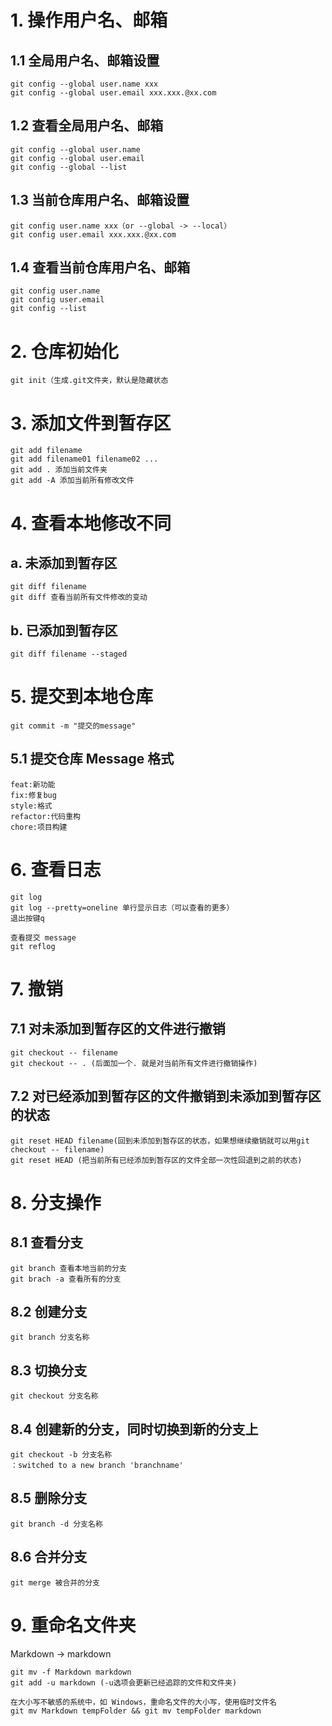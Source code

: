 # 1. 操作用户名、邮箱

## 1.1 全局用户名、邮箱设置

```
git config --global user.name xxx
git config --global user.email xxx.xxx.@xx.com
```

## 1.2 查看全局用户名、邮箱

```
git config --global user.name
git config --global user.email
git config --global --list
```

## 1.3 当前仓库用户名、邮箱设置

```
git config user.name xxx（or --global -> --local）
git config user.email xxx.xxx.@xx.com
```

## 1.4 查看当前仓库用户名、邮箱

```
git config user.name
git config user.email
git config --list
```

# 2. 仓库初始化

```
git init（生成.git文件夹，默认是隐藏状态
```

# 3. 添加文件到暂存区

```
git add filename
git add filename01 filename02 ...
git add . 添加当前文件夹
git add -A 添加当前所有修改文件
```

# 4. 查看本地修改不同

## a. 未添加到暂存区

```
git diff filename
git diff 查看当前所有文件修改的变动
```

## b. 已添加到暂存区

```
git diff filename --staged
```

# 5. 提交到本地仓库

```
git commit -m "提交的message"
```

## 5.1 提交仓库 Message 格式

```
feat:新功能
fix:修复bug
style:格式
refactor:代码重构
chore:项目构建
```

# 6. 查看日志

```
git log
git log --pretty=oneline 单行显示日志（可以查看的更多）
退出按键q

查看提交 message
git reflog
```

# 7. 撤销

## 7.1 对未添加到暂存区的文件进行撤销

```
git checkout -- filename
git checkout -- . (后面加一个. 就是对当前所有文件进行撤销操作)
```

## 7.2 对已经添加到暂存区的文件撤销到未添加到暂存区的状态

```
git reset HEAD filename(回到未添加到暂存区的状态，如果想继续撤销就可以用git checkout -- filename)
git reset HEAD (把当前所有已经添加到暂存区的文件全部一次性回退到之前的状态)
```

# 8. 分支操作

## 8.1 查看分支

```
git branch 查看本地当前的分支
git brach -a 查看所有的分支
```

## 8.2 创建分支

```
git branch 分支名称
```

## 8.3 切换分支

```
git checkout 分支名称
```

## 8.4 创建新的分支，同时切换到新的分支上

```
git checkout -b 分支名称
：switched to a new branch 'branchname'
```

## 8.5 删除分支

```
git branch -d 分支名称
```

## 8.6 合并分支

```
git merge 被合并的分支
```



# 9. 重命名文件夹

Markdown -> markdown

```
git mv -f Markdown markdown
git add -u markdown (-u选项会更新已经追踪的文件和文件夹)

在大小写不敏感的系统中，如 Windows，重命名文件的大小写，使用临时文件名
git mv Markdown tempFolder && git mv tempFolder markdown
```

